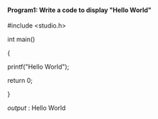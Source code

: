 #### Program1: Write a code to display "Hello World"


#include <studio.h>

int main()

{

printf("Hello World");

return 0;

}

*output* : Hello World
